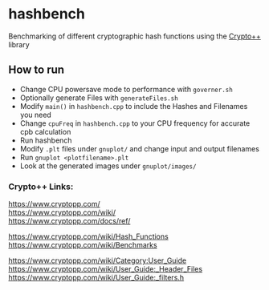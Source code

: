 # hashbench
Benchmarking of different cryptographic hash functions using the [Crypto++](https://www.cryptopp.com "Crypto++ Homepage") library 

## How to run
- Change CPU powersave mode to performance with `governer.sh`  
- Optionally generate Files with `generateFiles.sh`
- Modify `main()` in `hashbench.cpp` to include the Hashes and Filenames you need
- Change `cpuFreq` in `hashbench.cpp` to your CPU frequency for accurate cpb calculation
- Run hashbench
- Modify `.plt` files under `gnuplot/` and change input and output filenames
- Run `gnuplot <plotfilename>.plt`
- Look at the generated images under `gnuplot/images/`

### Crypto++ Links:
https://www.cryptopp.com/  
https://www.cryptopp.com/wiki/  
https://www.cryptopp.com/docs/ref/  

https://www.cryptopp.com/wiki/Hash_Functions  
https://www.cryptopp.com/wiki/Benchmarks  

https://www.cryptopp.com/wiki/Category:User_Guide  
https://www.cryptopp.com/wiki/User_Guide:_Header_Files  
https://www.cryptopp.com/wiki/User_Guide:_filters.h  

